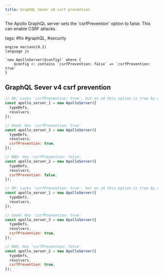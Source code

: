 ```yaml
---
title: GraphQL Sever v4 csrf prevention
---
```


The Apollo GraphQL server sets the 'csrfPrevention' option to false. This can enable CSRF attacks.

tags: #fix #graphQL, #security

```grit
engine marzano(0.1)
language js

`new ApolloServer($config)` where {
    $config <: contains `csrfPrevention: false` => `csrfPrevention: true`
}
```

## GraphQL Sever v4 csrf prevention

```javascript
// OK: Lacks 'csrfPrevention: true', but on v4 this option is true by default
const apollo_server_1 = new ApolloServer({
  typeDefs,
  resolvers,
});

// Good: Has 'csrfPrevention: true'
const apollo_server_3 = new ApolloServer({
  typeDefs,
  resolvers,
  csrfPrevention: true,
});

// BAD: Has 'csrfPrevention: false'
const apollo_server_2 = new ApolloServer({
  typeDefs,
  resolvers,
  csrfPrevention: false,
});
```

```javascript
// OK: Lacks 'csrfPrevention: true', but on v4 this option is true by default
const apollo_server_1 = new ApolloServer({
  typeDefs,
  resolvers,
});

// Good: Has 'csrfPrevention: true'
const apollo_server_3 = new ApolloServer({
  typeDefs,
  resolvers,
  csrfPrevention: true,
});

// BAD: Has 'csrfPrevention: false'
const apollo_server_2 = new ApolloServer({
  typeDefs,
  resolvers,
  csrfPrevention: true,
});
```
